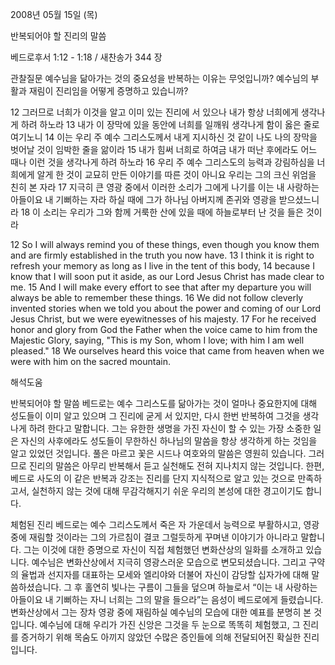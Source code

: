 2008년 05월 15일 (목)

반복되어야 할 진리의 말씀



베드로후서 1:12 - 1:18 / 새찬송가 344 장


관찰질문
예수님을 닮아가는 것의 중요성을 반복하는 이유는 무엇입니까? 
예수님의 부활과 재림이 진리임을 어떻게 증명하고 있습니까? 

12 그러므로 너희가 이것을 알고 이미 있는 진리에 서 있으나 내가 항상 너희에게 생각나게 하려 하노라 13 내가 이 장막에 있을 동안에 너희를 일깨워 생각나게 함이 옳은 줄로 여기노니 14 이는 우리 주 예수 그리스도께서 내게 지시하신 것 같이 나도 나의 장막을 벗어날 것이 임박한 줄을 앎이라 15 내가 힘써 너희로 하여금 내가 떠난 후에라도 어느 때나 이런 것을 생각나게 하려 하노라 16 우리 주 예수 그리스도의 능력과 강림하심을 너희에게 알게 한 것이 교묘히 만든 이야기를 따른 것이 아니요 우리는 그의 크신 위엄을 친히 본 자라 17 지극히 큰 영광 중에서 이러한 소리가 그에게 나기를 이는 내 사랑하는 아들이요 내 기뻐하는 자라 하실 때에 그가 하나님 아버지께 존귀와 영광을 받으셨느니라 18 이 소리는 우리가 그와 함께 거룩한 산에 있을 때에 하늘로부터 난 것을 들은 것이라  

12 So I will always remind you of these things, even though you know them and are firmly established in the truth you now have. 13 I think it is right to refresh your memory as long as I live in the tent of this body, 
14 because I know that I will soon put it aside, as our Lord Jesus Christ has made clear to me. 15 And I will make every effort to see that after my departure you will always be able to remember these things. 16 We did not follow cleverly invented stories when we told you about the power and coming of our Lord Jesus Christ, but we were eyewitnesses of his majesty. 17 For he received honor and glory from God the Father when the voice came to him from the Majestic Glory, saying, "This is my Son, whom I love; with him I am well pleased." 18 We ourselves heard this voice that came from heaven when we were with him on the sacred mountain.

해석도움





반복되어야 할 말씀  베드로는 예수 그리스도를 닮아가는 것이 얼마나 중요한지에 대해 성도들이 이미 알고 있으며 그 진리에 굳게 서 있지만, 다시 한번 반복하여 그것을 생각나게 하려 한다고 말합니다. 그는 유한한 생명을 가진 자신이 할 수 있는 가장 소중한 일은 자신의 사후에라도 성도들이 무한하신 하나님의 말씀을 항상 생각하게 하는 것임을 알고 있었던 것입니다. 풀은 마르고 꽃은 시드나 여호와의 말씀은 영원히 있습니다. 그러므로 진리의 말씀은 아무리 반복해서 듣고 실천해도 전혀 지나치지 않는 것입니다. 한편, 베드로 사도의 이 같은 반복과 강조는 진리를 단지 지식적으로 알고 있는 것으로 만족하고서, 실천하지 않는 것에 대해 무감각해지기 쉬운 우리의 본성에 대한 경고이기도 합니다.   

체험된 진리  베드로는 예수 그리스도께서 죽은 자 가운데서 능력으로 부활하시고, 영광 중에 재림할 것이라는 그의 가르침이 결코 그럴듯하게 꾸며낸 이야기가 아니라고 말합니다. 그는 이것에 대한 증명으로 자신이 직접 체험했던 변화산상의 일화를 소개하고 있습니다. 예수님은 변화산상에서 지극히 영광스러운 모습으로 변모되셨습니다. 그리고 구약의 율법과 선지자를 대표하는 모세와 엘리야와 더불어 자신이 감당할 십자가에 대해 말씀하셨습니다. 그 후 홀연히 빛나는 구름이 그들을 덮으며 하늘로서 “이는 내 사랑하는 아들이요 내 기뻐하는 자니 너희는 그의 말을 들으라”는 음성이 베드로에게 들렸습니다. 변화산상에서 그는 장차 영광 중에 재림하실 예수님의 모습에 대한 예표를 분명히 본 것입니다. 예수님에 대해 우리가 가진 신앙은 그것을 두 눈으로 똑똑히 체험했고, 그 진리를 증거하기 위해 목숨도 아끼지 않았던 수많은 증인들에 의해 전달되어진 확실한 진리입니다.